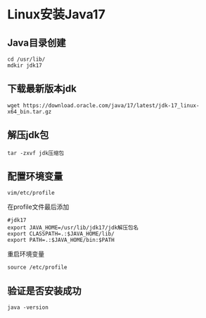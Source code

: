 # Linux安装Java17

## Java目录创建
```shell
cd /usr/lib/
mdkir jdk17
```

## 下载最新版本jdk
```shell
wget https://download.oracle.com/java/17/latest/jdk-17_linux-x64_bin.tar.gz
```

## 解压jdk包
```shell
tar -zxvf jdk压缩包
```

## 配置环境变量
```shell
vim/etc/profile
```

在profile文件最后添加
```shell
#jdk17
export JAVA_HOME=/usr/lib/jdk17/jdk解压包名
export CLASSPATH=.:$JAVA_HOME/lib/
export PATH=.:$JAVA_HOME/bin:$PATH
```

重启环境变量
```shell
source /etc/profile 
```

## 验证是否安装成功
```shell
java -version
```